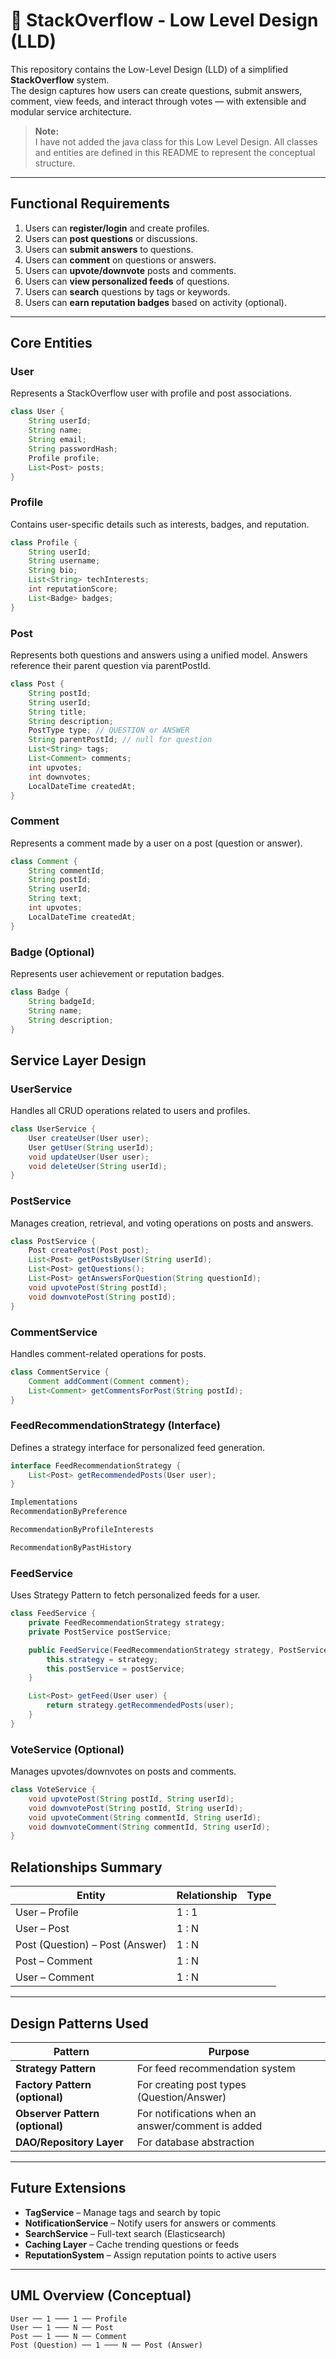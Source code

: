 # 🧠 StackOverflow - Low Level Design (LLD)

This repository contains the Low-Level Design (LLD) of a simplified **StackOverflow** system.  
The design captures how users can create questions, submit answers, comment, view feeds, and interact through votes — with extensible and modular service architecture.

> **Note:**  
> I have not added the java class for this Low Level Design.
> All classes and entities are defined in this README to represent the conceptual structure.

---

## Functional Requirements

1. Users can **register/login** and create profiles.  
2. Users can **post questions** or discussions.  
3. Users can **submit answers** to questions.  
4. Users can **comment** on questions or answers.  
5. Users can **upvote/downvote** posts and comments.  
6. Users can **view personalized feeds** of questions.  
7. Users can **search** questions by tags or keywords.  
8. Users can **earn reputation badges** based on activity (optional).

---

## Core Entities

### User
Represents a StackOverflow user with profile and post associations.

```java
class User {
    String userId;
    String name;
    String email;
    String passwordHash;
    Profile profile;
    List<Post> posts;
}
```

### Profile
Contains user-specific details such as interests, badges, and reputation.

```java
class Profile {
    String userId;
    String username;
    String bio;
    List<String> techInterests;
    int reputationScore;
    List<Badge> badges;
}
```

### Post
Represents both questions and answers using a unified model.
Answers reference their parent question via parentPostId.

```java
class Post {
    String postId;
    String userId;
    String title;
    String description;
    PostType type; // QUESTION or ANSWER
    String parentPostId; // null for question
    List<String> tags;
    List<Comment> comments;
    int upvotes;
    int downvotes;
    LocalDateTime createdAt;
}
```

### Comment
Represents a comment made by a user on a post (question or answer).

```java
class Comment {
    String commentId;
    String postId;
    String userId;
    String text;
    int upvotes;
    LocalDateTime createdAt;
}
```

### Badge (Optional)
Represents user achievement or reputation badges.

```java
class Badge {
    String badgeId;
    String name;
    String description;
}
```

## Service Layer Design

### UserService
Handles all CRUD operations related to users and profiles.

```java
class UserService {
    User createUser(User user);
    User getUser(String userId);
    void updateUser(User user);
    void deleteUser(String userId);
}
```

### PostService
Manages creation, retrieval, and voting operations on posts and answers.

```java
class PostService {
    Post createPost(Post post);
    List<Post> getPostsByUser(String userId);
    List<Post> getQuestions();
    List<Post> getAnswersForQuestion(String questionId);
    void upvotePost(String postId);
    void downvotePost(String postId);
}
```

### CommentService
Handles comment-related operations for posts.

```java
class CommentService {
    Comment addComment(Comment comment);
    List<Comment> getCommentsForPost(String postId);
}
```

### FeedRecommendationStrategy (Interface)
Defines a strategy interface for personalized feed generation.

```java
interface FeedRecommendationStrategy {
    List<Post> getRecommendedPosts(User user);
}

Implementations
RecommendationByPreference

RecommendationByProfileInterests

RecommendationByPastHistory

```

### FeedService
Uses Strategy Pattern to fetch personalized feeds for a user.

```java
class FeedService {
    private FeedRecommendationStrategy strategy;
    private PostService postService;

    public FeedService(FeedRecommendationStrategy strategy, PostService postService) {
        this.strategy = strategy;
        this.postService = postService;
    }

    List<Post> getFeed(User user) {
        return strategy.getRecommendedPosts(user);
    }
}
```

### VoteService (Optional)
Manages upvotes/downvotes on posts and comments.

```java
class VoteService {
    void upvotePost(String postId, String userId);
    void downvotePost(String postId, String userId);
    void upvoteComment(String commentId, String userId);
    void downvoteComment(String commentId, String userId);
}
```

## Relationships Summary

| Entity | Relationship | Type |
|--------|---------------|------|
| User – Profile | 1 : 1 |
| User – Post | 1 : N |
| Post (Question) – Post (Answer) | 1 : N |
| Post – Comment | 1 : N |
| User – Comment | 1 : N |

---

##  Design Patterns Used

| Pattern | Purpose |
|----------|----------|
| **Strategy Pattern** | For feed recommendation system |
| **Factory Pattern (optional)** | For creating post types (Question/Answer) |
| **Observer Pattern (optional)** | For notifications when an answer/comment is added |
| **DAO/Repository Layer** | For database abstraction |

---

## Future Extensions

- **TagService** – Manage tags and search by topic  
- **NotificationService** – Notify users for answers or comments  
- **SearchService** – Full-text search (Elasticsearch)  
- **Caching Layer** – Cache trending questions or feeds  
- **ReputationSystem** – Assign reputation points to active users  

---

## UML Overview (Conceptual)

```text
User ── 1 ─── 1 ── Profile
User ── 1 ─── N ── Post
Post ── 1 ─── N ── Comment
Post (Question) ── 1 ─── N ── Post (Answer)
```